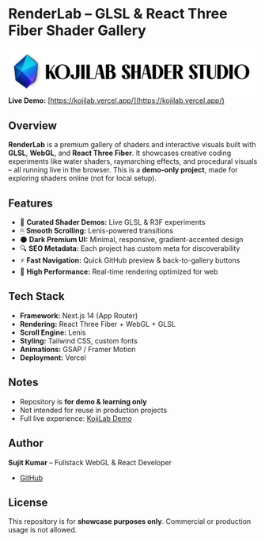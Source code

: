 # RenderLab – GLSL & React Three Fiber Shader Gallery
![RenderLab Banner](./public/kojilab_text.png)  
**Live Demo:** [https://kojilab.vercel.app/](https://kojilab.vercel.app/)

## Overview
**RenderLab** is a premium gallery of shaders and interactive visuals built with **GLSL**, **WebGL**, and **React Three Fiber**. It showcases creative coding experiments like water shaders, raymarching effects, and procedural visuals – all running live in the browser. This is a **demo-only project**, made for exploring shaders online (not for local setup).

## Features
- 🎨 **Curated Shader Demos:** Live GLSL & R3F experiments  
- 🖱 **Smooth Scrolling:** Lenis-powered transitions  
- 🌑 **Dark Premium UI:** Minimal, responsive, gradient-accented design  
- 🔍 **SEO Metadata:** Each project has custom meta for discoverability  
- ⚡ **Fast Navigation:** Quick GitHub preview & back-to-gallery buttons  
- 🚀 **High Performance:** Real-time rendering optimized for web  

## Tech Stack
- **Framework:** Next.js 14 (App Router)  
- **Rendering:** React Three Fiber + WebGL + GLSL  
- **Scroll Engine:** Lenis  
- **Styling:** Tailwind CSS, custom fonts  
- **Animations:** GSAP / Framer Motion  
- **Deployment:** Vercel  

## Notes
- Repository is **for demo & learning only**  
- Not intended for reuse in production projects  
- Full live experience: [KojiLab Demo](https://kojilab.vercel.app/)  

## Author
**Sujit Kumar** – Fullstack WebGL & React Developer  
- [GitHub](https://github.com/sujitkoji)  

## License
This repository is for **showcase purposes only**. Commercial or production usage is not allowed.
